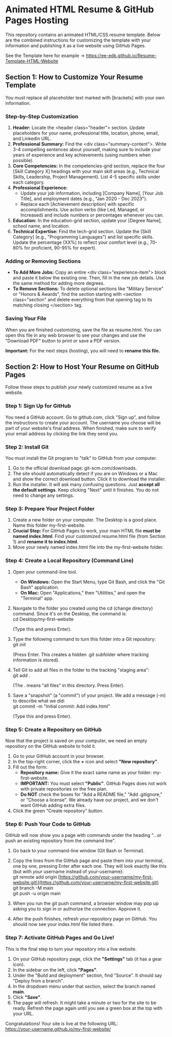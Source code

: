 # **Animated HTML Resume & GitHub Pages Hosting**

This repository contains an animated HTML/CSS resume template. Below are the combined instructions for customizing the template with your information and publishing it as a live website using GitHub Pages.

See the Template here for example ->  https://ee-edk.github.io/Resume-Template-HTML-Website

## **Section 1: How to Customize Your Resume Template**

You must replace all placeholder text marked with \[brackets\] with your own information.

### **Step-by-Step Customization**

1. **Header:** Locate the \<header class="header"\> section. Update placeholders for your name, professional title, location, phone, email, and LinkedIn URL.  
2. **Professional Summary:** Find the \<div class="summary-content"\>. Write 3-4 compelling sentences about yourself, making sure to include your years of experience and key achievements (using numbers when possible).  
3. **Core Competencies:** In the competencies-grid section, replace the four \[Skill Category X\] headings with your main skill areas (e.g., Technical Skills, Leadership, Project Management). List 4-5 specific skills under each category.  
4. **Professional Experience:**  
   * Update your job information, including \[Company Name\], \[Your Job Title\], and employment dates (e.g., "Jan 2020 \- Dec 2023").  
   * Replace each \[Achievement description\] with specific accomplishments. Use action verbs (like Led, Managed, or Increased) and include numbers or percentages whenever you can.  
5. **Education:** In the education-grid section, update your \[Degree Name\], school name, and location.  
6. **Technical Expertise:** Find the tech-grid section. Update the \[Skill Category\] (e.g., "Programming Languages") and list specific skills. Update the percentage (XX%) to reflect your comfort level (e.g., 70-80% for proficient, 90-95% for expert).

### **Adding or Removing Sections**

* **To Add More Jobs:** Copy an entire \<div class="experience-item"\> block and paste it below the existing one. Then, fill in the new job details. Use the same method for adding more degrees.  
* **To Remove Sections:** To delete optional sections like "Military Service" or "Honors & Awards", find the section starting with \<section class="section" and delete everything from that opening tag to its matching closing \</section\> tag.

### **Saving Your File**

When you are finished customizing, save the file as resume.html. You can open this file in any web browser to see your changes and use the "Download PDF" button to print or save a PDF version.

**Important:** For the next steps (hosting), you will need to **rename this file.**

## **Section 2: How to Host Your Resume on GitHub Pages**

Follow these steps to publish your newly customized resume as a live website.

### **Step 1: Sign Up for GitHub**

You need a GitHub account. Go to github.com, click "Sign up", and follow the instructions to create your account. The username you choose will be part of your website's final address. When finished, make sure to verify your email address by clicking the link they send you.

### **Step 2: Install Git**

You must install the Git program to "talk" to GitHub from your computer.

1. Go to the official download page: git-scm.com/downloads.  
2. The site should automatically detect if you are on Windows or a Mac and show the correct download button. Click it to download the installer.  
3. Run the installer. It will ask many confusing questions. Just **accept all the default settings**. Keep clicking "Next" until it finishes. You do not need to change any settings.

### **Step 3: Prepare Your Project Folder**

1. Create a new folder on your computer. The Desktop is a good place. Name this folder my-first-website.  
2. **Crucial Step:** For GitHub Pages to work, your main HTML file **must be named index.html**. Find your customized resume.html file (from Section 1\) and **rename it to index.html**.  
3. Move your newly named index.html file into the my-first-website folder.

### **Step 4: Create a Local Repository (Command Line)**

1. Open your command-line tool.  
   * **On Windows:** Open the Start Menu, type Git Bash, and click the "Git Bash" application.  
   * **On Mac:** Open "Applications," then "Utilities," and open the "Terminal" app.  
2. Navigate to the folder you created using the cd (change directory) command. Since it's on the Desktop, the command is:  
   cd Desktop/my-first-website

   (Type this and press Enter).  
3. Type the following command to turn this folder into a Git repository:  
   git init

   (Press Enter. This creates a hidden .git subfolder where tracking information is stored).  
4. Tell Git to add all files in the folder to the tracking "staging area":  
   git add .

   (The . means "all files" in this directory. Press Enter).  
5. Save a "snapshot" (a "commit") of your project. We add a message (-m) to describe what we did:  
   git commit \-m "Initial commit: Add index.html"

   (Type this and press Enter).

### **Step 5: Create a Repository on GitHub**

Now that the project is saved on your computer, we need an empty repository on the GitHub website to hold it.

1. Go to your GitHub account in your browser.  
2. In the top-right corner, click the **\+** icon and select **"New repository"**.  
3. Fill out the form:  
   * **Repository name:** Give it the exact same name as your folder: my-first-website.  
   * **IMPORTANT:** You must select **"Public"**. GitHub Pages does not work with private repositories on the free plan.  
   * **Do NOT** check the boxes for "Add a README file," "Add .gitignore," or "Choose a license". We already have our project, and we don't want GitHub adding extra files.  
4. Click the green "Create repository" button.

### **Step 6: Push Your Code to GitHub**

GitHub will now show you a page with commands under the heading "...or push an existing repository from the command line".

1. Go back to your command-line window (Git Bash or Terminal).  
2. Copy the lines from the GitHub page and paste them into your terminal, one by one, pressing Enter after each one. They will look exactly like this (but with *your* username instead of your-username):  
   git remote add origin \[https://github.com/your-username/my-first-website.git\](https://github.com/your-username/my-first-website.git)  
   git branch \-M main  
   git push \-u origin main

3. When you run the git push command, a browser window may pop up asking you to sign in or authorize the connection. Approve it.  
4. After the push finishes, refresh your repository page on GitHub. You should now see your index.html file listed there.

### **Step 7: Activate GitHub Pages and Go Live\!**

This is the final step to turn your repository into a live website.

1. On your GitHub repository page, click the **"Settings"** tab (it has a gear icon).  
2. In the sidebar on the left, click **"Pages"**.  
3. Under the "Build and deployment" section, find "Source". It should say "Deploy from a branch".  
4. In the dropdown menu under that section, select the branch named **main**.  
5. Click **"Save"**.  
6. The page will refresh. It might take a minute or two for the site to be ready. Refresh the page again until you see a green box at the top with your URL.

Congratulations\! Your site is live at the following URL:  
https://your-username.github.io/my-first-website/
